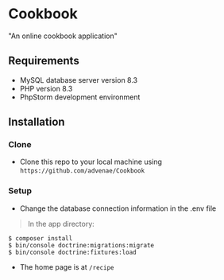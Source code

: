 # Cookbook
"An online cookbook application"

## Requirements

- MySQL database server version 8.3
- PHP version 8.3
- PhpStorm development environment

## Installation

### Clone

- Clone this repo to your local machine using `https://github.com/advenae/Cookbook`

### Setup

- Change the database connection information in the .env file

> In the app directory:
```shell
$ composer install
$ bin/console doctrine:migrations:migrate
$ bin/console doctrine:fixtures:load
```

- The home page is at `/recipe`
